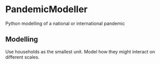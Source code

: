 # PandemicModeller
Python modelling of a national or international pandemic

## Modelling
Use households as the smallest unit.  Model how they might interact on different scales.
